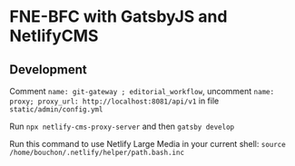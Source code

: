 # FNE-BFC with GatsbyJS and NetlifyCMS

## Development

Comment `name: git-gateway ; editorial_workflow`, uncomment `name: proxy; proxy_url: http://localhost:8081/api/v1` in file `static/admin/config.yml`

Run `npx netlify-cms-proxy-server` and then `gatsby develop`

Run this command to use Netlify Large Media in your current shell: `source /home/bouchon/.netlify/helper/path.bash.inc`
